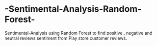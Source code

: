 # -Sentimental-Analysis-Random-Forest-
 Sentimental-Analysis using Random Forest to find positive , negative and neutral reviews sentiment from Play store customer reviews. 
